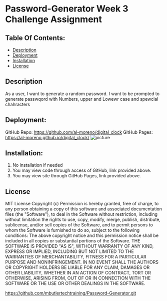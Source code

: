 # Password-Generator Week 3 Challenge Assignment
 
## Table Of Contents:
- [Description](#Description)
- [Deployment](#Deployment)
- [Installation](#Installation)
- [License](#License)

## Description
As a user, I want to generate a random password.  I want to be prompted to generate passwqord with Numbers, upper and Lowewr case and spewcial chahracters

## Deployment:
GitHub Repo: https://github.com/al-moreno/digital_clock
GitHub Pages: https://al-moreno.github.io/digital_clock/
![picture](clock.png)

## Installation:
1. No installation if needed
2. You may view code through access of GitHub, link provided above.
3. You may view site through GitHub Pages, link provided above.

## License

MIT License
Copyright (c)
Permission is hereby granted, free of charge, to any person obtaining a copy of this software and associated documentation files (the "Software"), to deal in the Software without restriction, including without limitation the rights to use, copy, modify, merge, publish, distribute, sublicense, and/or sell copies of the Software, and to permit persons to whom the Software is furnished to do so, subject to the following conditions:
The above copyright notice and this permission notice shall be included in all copies or substantial portions of the Software.
THE SOFTWARE IS PROVIDED "AS IS", WITHOUT WARRANTY OF ANY KIND, EXPRESS OR IMPLIED, INCLUDING BUT NOT LIMITED TO THE WARRANTIES OF MERCHANTABILITY, FITNESS FOR A PARTICULAR PURPOSE AND NONINFRINGEMENT. IN NO EVENT SHALL THE AUTHORS OR COPYRIGHT HOLDERS BE LIABLE FOR ANY CLAIM, DAMAGES OR OTHER LIABILITY, WHETHER IN AN ACTION OF CONTRACT, TORT OR OTHERWISE, ARISING FROM, OUT OF OR IN CONNECTION WITH THE SOFTWARE OR THE USE OR OTHER DEALINGS IN THE SOFTWARE. 

https://github.com/mbutlertechtraining/Password-Generator.git   